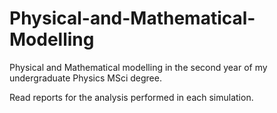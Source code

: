 # Physical-and-Mathematical-Modelling
Physical and Mathematical modelling in the second year of my undergraduate Physics MSci degree.

Read reports for the analysis performed in each simulation.


